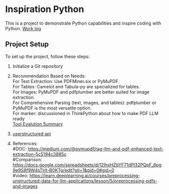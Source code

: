 # Inspiration Python

This is a project to demonstrate Python capabilities and inspire coding with Python.
[Work log](https://quantumintelligencegroup-my.sharepoint.com/:x:/r/personal/connie_wang_qig_ai/_layouts/15/Doc.aspx?sourcedoc=%7B25F8FEDD-2CBA-4E91-AD2B-F38F9F6AAC3D%7D&file=Book.xlsx&action=editnew&mobileredirect=true&wdNewAndOpenCt=1728460518562&ct=1728460519023&wdOrigin=OFFICECOM-WEB.START.NEW&wdPreviousSessionSrc=HarmonyWeb&wdPreviousSession=be91cd6f-f521-4a36-8090-6e835fb730aa&cid=a1ec26a7-c8b3-4046-84ff-0f86b30af4cf)


## Project Setup

To set up the project, follow these steps:

1. Initialize a Git repository
   
2. Recommendation Based on  Needs: <br>
    For Text Extraction: Use PDFMiner.six or PyMuPDF.<br>
    For Tables: Camelot and Tabula-py are specialized for tables.<br>
    For Images: PyMuPDF and pdfplumber are better suited for image extraction.<br>
    For Comprehensive Parsing (text, images, and tables): pdfplumber or PyMuPDF is the most versatile option. <br>
    For marker: discussioned in ThinkPython about how to make PDF LLM ready <br>
    [Tool Evalution Summary](https://docs.google.com/spreadsheets/d/12IhxHZbYF71dPl32PQpF_6pg9e9S8f9W4sTHt-B0KTg/edit?pli=1&gid=0#gid=0)

3. [userstructured api ](https://docs.unstructured.io/api-reference/api-services/overview)

4. References: <br>
#DOC: https://medium.com/@pymupdf/rag-llm-and-pdf-enhanced-text-extraction-5c5194c3885c <br>
#Comparison: https://docs.google.com/spreadsheets/d/12IhxHZbYF71dPl32PQpF_6pg9e9S8f9W4sTHt-B0KTg/edit?pli=1&gid=0#gid=0 <br>
#video: https://learn.deeplearning.ai/courses/preprocessing-unstructured-data-for-llm-applications/lesson/5/preprocessing-pdfs-and-images <br>


